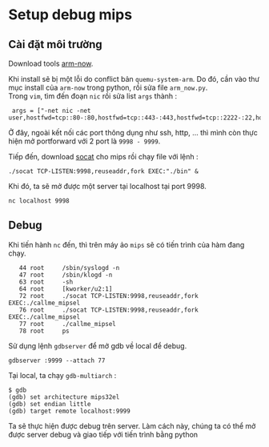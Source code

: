 # Setup debug mips  

## Cài đặt môi trường 

Download tools [arm-now](https://github.com/nongiach/arm_now).  

Khi install sẽ bị một lỗi do conflict bản `quemu-system-arm`. Do đó, cần vào thư mục install của `arm-now` trong python, rồi sửa file `arm_now.py`.  
Trong `vim`, tìm đến đoạn `nic` rồi sửa list `args` thành :  

```
 args = ["-net nic -net user,hostfwd=tcp::80-:80,hostfwd=tcp::443-:443,hostfwd=tcp::2222-:22,hostfwd=tcp::8080-:8080,hostfwd=tcp::9999-:9999,hostfwd=tcp::9998-:9998"]
```

Ở đây, ngoài kết nối các port thông dụng như ssh, http, ... thì mình còn thực hiện mở portforward với 2 port là `9998 - 9999`.  

Tiếp đến, download [socat](http://pkg.musl.cc/socat/mipsel-linux-musln32/bin/) cho mips rồi chạy file với lệnh :  

```
./socat TCP-LISTEN:9998,reuseaddr,fork EXEC:"./bin" &
```

Khi đó, ta sẽ mở được một server tại localhost tại port 9998.  
```
nc localhost 9998
```

## Debug  

Khi tiến hành `nc` đến, thì trên máy ảo `mips` sẽ có tiến trình của hàm đang chạy.  

```
   44 root     /sbin/syslogd -n
   47 root     /sbin/klogd -n
   63 root     -sh
   64 root     [kworker/u2:1]
   72 root     ./socat TCP-LISTEN:9998,reuseaddr,fork EXEC:./callme_mipsel
   76 root     ./socat TCP-LISTEN:9998,reuseaddr,fork EXEC:./callme_mipsel
   77 root     ./callme_mipsel
   78 root     ps
```

Sử dụng lệnh `gdbserver` để mở gdb về local để debug.  

```
gdbserver :9999 --attach 77
```

Tại local, ta chạy `gdb-multiarch` :  

```
$ gdb 
(gdb) set architecture mips32el
(gdb) set endian little
(gdb) target remote localhost:9999
```

Ta sẽ thực hiện được debug trên server. Làm cách này, chúng ta có thể mở được server debug và giao tiếp với tiến trình bằng python